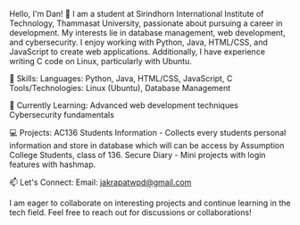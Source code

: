 Hello, I'm Dan! 👋
I am a student at Sirindhorn International Institute of Technology, Thammasat University, passionate about pursuing a career in development. My interests lie in database management, web development, and cybersecurity. I enjoy working with Python, Java, HTML/CSS, and JavaScript to create web applications. Additionally, I have experience writing C code on Linux, particularly with Ubuntu.

🔧 Skills:
Languages: Python, Java, HTML/CSS, JavaScript, C
Tools/Technologies: Linux (Ubuntu), Database Management

🌱 Currently Learning:
Advanced web development techniques
Cybersecurity fundamentals

💻 Projects:
AC136 Students Information - Collects every students personal information and store in database which will can be access by Assumption College Students, class of 136.
Secure Diary - Mini projects with login features with hashmap.

📫 Let's Connect:
Email: jakrapatwpd@gmail.com

I am eager to collaborate on interesting projects and continue learning in the tech field. Feel free to reach out for discussions or collaborations!
<!---
danjkpw/danjkpw is a ✨ special ✨ repository because its `README.md` (this file) appears on your GitHub profile.
You can click the Preview link to take a look at your changes.
--->
